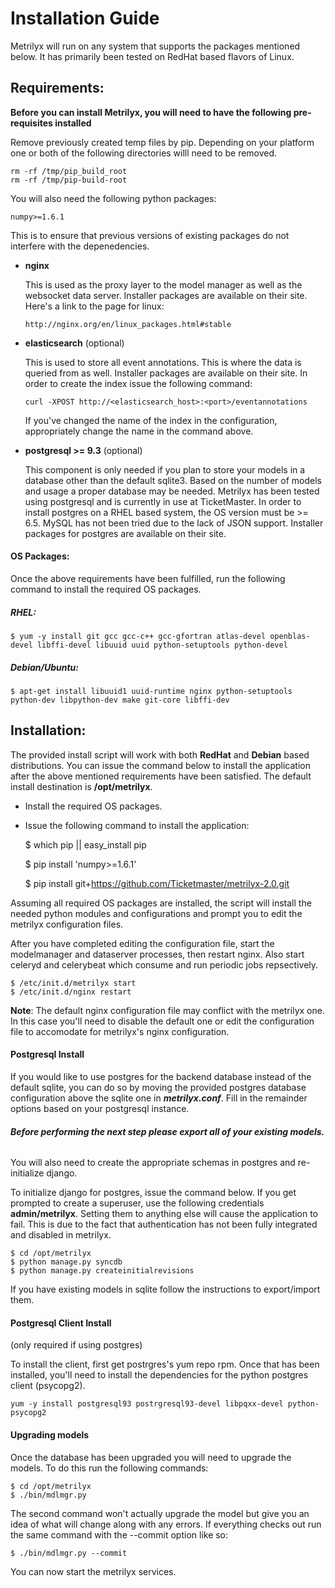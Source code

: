Installation Guide
==================

Metrilyx will run on any system that supports the packages mentioned below.  It has primarily been tested on RedHat based flavors of Linux.

## Requirements:

**Before you can install Metrilyx, you will need to have the following pre-requisites installed**

Remove previously created temp files by pip. Depending on your platform one or both of the following directories willl need to be removed.

	rm -rf /tmp/pip_build_root
	rm -rf /tmp/pip-build-root

You will also need the following python packages:

	numpy>=1.6.1


This is to ensure that previous versions of existing packages do not interfere with the depenedencies.

*	**nginx**

	This is used as the proxy layer to the model manager as well as the websocket data server. Installer packages are available on their site. Here's a link to the page for linux:

		http://nginx.org/en/linux_packages.html#stable

*	**elasticsearch** (optional)

	This is used to store all event annotations.  This is where the data is queried from as well.  Installer packages are available on their site.
	In order to create the index issue the following command:

		curl -XPOST http://<elasticsearch_host>:<port>/eventannotations

	If you've changed the name of the index in the configuration, appropriately change the name in the command above.

*	**postgresql >= 9.3** (optional)

	This component is only needed if you plan to store your models in a database other than the default sqlite3.  Based on the number of models and usage a proper database may be needed.  Metrilyx has been tested using postgresql and is currently in use at TicketMaster.  In order to install postgres on a RHEL based system, the OS version must be >= 6.5.  MySQL has not been tried due to the lack of JSON support.  Installer packages for postgres are available on their site.


#### OS Packages:
Once the above requirements have been fulfilled, run the following command to install the required OS packages.

##### RHEL:

	$ yum -y install git gcc gcc-c++ gcc-gfortran atlas-devel openblas-devel libffi-devel libuuid uuid python-setuptools python-devel

##### Debian/Ubuntu:

	$ apt-get install libuuid1 uuid-runtime nginx python-setuptools python-dev libpython-dev make git-core libffi-dev

## Installation:
The provided install script will work with both **RedHat** and **Debian** based distributions.  You can issue the command below to install the application after the above mentioned requirements have been satisfied. The default install destination is **/opt/metrilyx**.

- Install the required OS packages.

- Issue the following command to install the application:

	$ which pip || easy_install pip

	$ pip install 'numpy>=1.6.1'

	$ pip install git+https://github.com/Ticketmaster/metrilyx-2.0.git

Assuming all required OS packages are installed, the script will install the needed python modules and configurations and prompt you to edit the metrilyx configuration files.

After you have completed editing the configuration file, start the modelmanager and dataserver processes, then restart nginx.  Also start celeryd and celerybeat which consume and run periodic jobs repsectively.

	$ /etc/init.d/metrilyx start
	$ /etc/init.d/nginx restart


**Note**: The default nginx configuration file may conflict with the metrilyx one.  In this case you'll need to disable the default one or edit the configuration file to accomodate for metrilyx's nginx configuration.

#### Postgresql Install
If you would like to use postgres for the backend database instead of the default sqlite, you can do so by moving the provided postgres database configuration above the sqlite one in ***metrilyx.conf***.  Fill in the remainder options based on your postgresql instance.

###### ***Before performing the next step please export all of your existing models.***

You will also need to create the appropriate schemas in postgres and re-initialize django.

To initialize django for postgres, issue the command below.  If you get prompted to create a superuser, use the following credentials **admin/metrilyx**.  Setting them to anything else will cause the application to fail.  This is due to the fact that authentication has not been fully integrated and disabled in metrilyx.

	$ cd /opt/metrilyx
	$ python manage.py syncdb
	$ python manage.py createinitialrevisions

If you have existing models in sqlite follow the instructions to export/import them.

#### Postgresql Client Install
(only required if using postgres)

To install the client, first get postrgres's yum repo rpm.  Once that has been installed, you'll need to install the dependencies for the python postgres client (psycopg2).

	yum -y install postgresql93 postrgresql93-devel libpqxx-devel python-psycopg2


#### Upgrading models
Once the database has been upgraded you will need to upgrade the models.  To do this run the following commands:

	$ cd /opt/metrilyx
	$ ./bin/mdlmgr.py

The second command won't actually upgrade the model but give you an idea of what will change along with any errors.  If everything checks out run the same command with the --commit option like so:

	$ ./bin/mdlmgr.py --commit

You can now start the metrilyx services.
